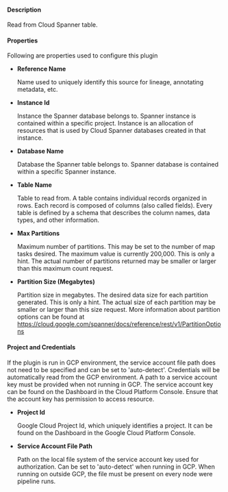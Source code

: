 
#### **Description**

Read from Cloud Spanner table.

#### **Properties**

Following are properties used to configure this plugin

* **Reference Name**

  Name used to uniquely identify this source for lineage, annotating metadata, etc.

* **Instance Id**

  Instance the Spanner database belongs to. Spanner instance is contained within a specific project.
 Instance is an allocation of resources that is used by Cloud Spanner databases created in that instance.

* **Database Name**

  Database the Spanner table belongs to.
Spanner database is contained within a specific Spanner instance.

* **Table Name**

  Table to read from. A table contains individual records organized in rows.
Each record is composed of columns (also called fields).
Every table is defined by a schema that describes the column names, data types, and other information.

* **Max Partitions**

  Maximum number of partitions. This may be set to the number of map tasks desired.
The maximum value is currently 200,000. This is only a hint.
The actual number of partitions returned may be smaller or larger than this maximum count request.

* **Partition Size (Megabytes)**

  Partition size in megabytes. The desired data size for each partition generated.
This is only a hint. The actual size of each partition may be smaller or larger than this size request.
More information about partition options can be found at https://cloud.google.com/spanner/docs/reference/rest/v1/PartitionOptions

#### **Project and Credentials**

If the plugin is run in GCP environment, the service account file path does not need to be
specified and can be set to 'auto-detect'. Credentials will be automatically read from the GCP environment.
A path to a service account key must be provided when not running in GCP. The service account
key can be found on the Dashboard in the Cloud Platform Console. Ensure that the account key has permission
to access resource.

* **Project Id**

  Google Cloud Project Id, which uniquely identifies a project.
It can be found on the Dashboard in the Google Cloud Platform Console.

* **Service Account File Path**

  Path on the local file system of the service account key used for
authorization. Can be set to 'auto-detect' when running in GCP. When running on outside GCP,
the file must be present on every node were pipeline runs.
